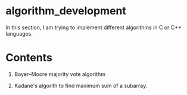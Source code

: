 # algorithm_development
In this section, I am trying to implement different algorithms in C or C++ languages.

# Contents
1. Boyer–Moore majority vote algorithm

2. Kadane's algorith to find maximum sum of a subarray.
